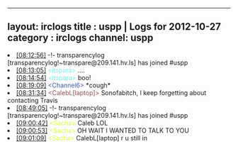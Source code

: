 
---
layout: irclogs
title : uspp | Logs for 2012-10-27
category : irclogs
channel: uspp
---
<li class="logitem"><a href="#08:12:56" name="08:12:56" class="time">[08:12:56]</a> -!- <span class="join">transparencylog</span> [transparencylog!~transpare@209.141.hv.ls] has joined #uspp </li>
<li class="logitem"><a href="#08:13:05" name="08:13:05" class="time">[08:13:05]</a> <span class="person" style="color:#7deee6">&lt;itspara&gt;</span> .... </li>
<li class="logitem"><a href="#08:14:54" name="08:14:54" class="time">[08:14:54]</a> <span class="person" style="color:#7deee6">&lt;itspara&gt;</span> boo! </li>
<li class="logitem"><a href="#08:19:09" name="08:19:09" class="time">[08:19:09]</a> <span class="person" style="color:#3d5ba0">&lt;Channel6&gt;</span> *cough* </li>
<li class="logitem"><a href="#08:31:34" name="08:31:34" class="time">[08:31:34]</a> <span class="person" style="color:#924f58">&lt;CalebL[laptop]&gt;</span> Sonofabitch, I keep forgetting about contacting Travis </li>
<li class="logitem"><a href="#08:49:05" name="08:49:05" class="time">[08:49:05]</a> -!- <span class="join">transparencylog</span> [transparencylog!~transpare@209.141.hv.ls] has joined #uspp </li>
<li class="logitem"><a href="#09:00:42" name="09:00:42" class="time">[09:00:42]</a> <span class="person" style="color:#d9fa42">&lt;Sacha&gt;</span> Caleb LOL </li>
<li class="logitem"><a href="#09:00:53" name="09:00:53" class="time">[09:00:53]</a> <span class="person" style="color:#d9fa42">&lt;Sacha&gt;</span> OH WAIT I WANTED TO TALK TO YOU </li>
<li class="logitem"><a href="#09:01:09" name="09:01:09" class="time">[09:01:09]</a> <span class="person" style="color:#d9fa42">&lt;Sacha&gt;</span> CalebL[laptop] r u still in </li>


